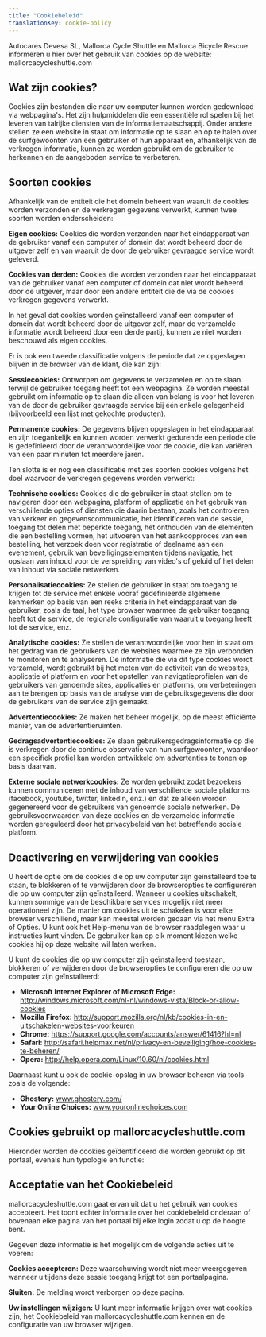 ```yaml
---
title: "Cookiebeleid"
translationKey: cookie-policy
---
```


Autocares Devesa SL, Mallorca Cycle Shuttle en Mallorca Bicycle Rescue informeren u hier over het gebruik van cookies op de website: mallorcacycleshuttle.com

## Wat zijn cookies?

Cookies zijn bestanden die naar uw computer kunnen worden gedownload via webpagina's. Het zijn hulpmiddelen die een essentiële rol spelen bij het leveren van talrijke diensten van de informatiemaatschappij. Onder andere stellen ze een website in staat om informatie op te slaan en op te halen over de surfgewoonten van een gebruiker of hun apparaat en, afhankelijk van de verkregen informatie, kunnen ze worden gebruikt om de gebruiker te herkennen en de aangeboden service te verbeteren.

## Soorten cookies

Afhankelijk van de entiteit die het domein beheert van waaruit de cookies worden verzonden en de verkregen gegevens verwerkt, kunnen twee soorten worden onderscheiden:

**Eigen cookies:** Cookies die worden verzonden naar het eindapparaat van de gebruiker vanaf een computer of domein dat wordt beheerd door de uitgever zelf en van waaruit de door de gebruiker gevraagde service wordt geleverd.

**Cookies van derden:** Cookies die worden verzonden naar het eindapparaat van de gebruiker vanaf een computer of domein dat niet wordt beheerd door de uitgever, maar door een andere entiteit die de via de cookies verkregen gegevens verwerkt.

In het geval dat cookies worden geïnstalleerd vanaf een computer of domein dat wordt beheerd door de uitgever zelf, maar de verzamelde informatie wordt beheerd door een derde partij, kunnen ze niet worden beschouwd als eigen cookies.

Er is ook een tweede classificatie volgens de periode dat ze opgeslagen blijven in de browser van de klant, die kan zijn:

**Sessiecookies:** Ontworpen om gegevens te verzamelen en op te slaan terwijl de gebruiker toegang heeft tot een webpagina. Ze worden meestal gebruikt om informatie op te slaan die alleen van belang is voor het leveren van de door de gebruiker gevraagde service bij één enkele gelegenheid (bijvoorbeeld een lijst met gekochte producten).

**Permanente cookies:** De gegevens blijven opgeslagen in het eindapparaat en zijn toegankelijk en kunnen worden verwerkt gedurende een periode die is gedefinieerd door de verantwoordelijke voor de cookie, die kan variëren van een paar minuten tot meerdere jaren.

Ten slotte is er nog een classificatie met zes soorten cookies volgens het doel waarvoor de verkregen gegevens worden verwerkt:

**Technische cookies:** Cookies die de gebruiker in staat stellen om te navigeren door een webpagina, platform of applicatie en het gebruik van verschillende opties of diensten die daarin bestaan, zoals het controleren van verkeer en gegevenscommunicatie, het identificeren van de sessie, toegang tot delen met beperkte toegang, het onthouden van de elementen die een bestelling vormen, het uitvoeren van het aankoopproces van een bestelling, het verzoek doen voor registratie of deelname aan een evenement, gebruik van beveiligingselementen tijdens navigatie, het opslaan van inhoud voor de verspreiding van video's of geluid of het delen van inhoud via sociale netwerken.

**Personalisatiecookies:** Ze stellen de gebruiker in staat om toegang te krijgen tot de service met enkele vooraf gedefinieerde algemene kenmerken op basis van een reeks criteria in het eindapparaat van de gebruiker, zoals de taal, het type browser waarmee de gebruiker toegang heeft tot de service, de regionale configuratie van waaruit u toegang heeft tot de service, enz.

**Analytische cookies:** Ze stellen de verantwoordelijke voor hen in staat om het gedrag van de gebruikers van de websites waarmee ze zijn verbonden te monitoren en te analyseren. De informatie die via dit type cookies wordt verzameld, wordt gebruikt bij het meten van de activiteit van de websites, applicatie of platform en voor het opstellen van navigatieprofielen van de gebruikers van genoemde sites, applicaties en platforms, om verbeteringen aan te brengen op basis van de analyse van de gebruiksgegevens die door de gebruikers van de service zijn gemaakt.

**Advertentiecookies:** Ze maken het beheer mogelijk, op de meest efficiënte manier, van de advertentieruimten.

**Gedragsadvertentiecookies:** Ze slaan gebruikersgedragsinformatie op die is verkregen door de continue observatie van hun surfgewoonten, waardoor een specifiek profiel kan worden ontwikkeld om advertenties te tonen op basis daarvan.

**Externe sociale netwerkcookies:** Ze worden gebruikt zodat bezoekers kunnen communiceren met de inhoud van verschillende sociale platforms (facebook, youtube, twitter, linkedIn, enz.) en dat ze alleen worden gegenereerd voor de gebruikers van genoemde sociale netwerken. De gebruiksvoorwaarden van deze cookies en de verzamelde informatie worden gereguleerd door het privacybeleid van het betreffende sociale platform.

## Deactivering en verwijdering van cookies

U heeft de optie om de cookies die op uw computer zijn geïnstalleerd toe te staan, te blokkeren of te verwijderen door de browseropties te configureren die op uw computer zijn geïnstalleerd. Wanneer u cookies uitschakelt, kunnen sommige van de beschikbare services mogelijk niet meer operationeel zijn. De manier om cookies uit te schakelen is voor elke browser verschillend, maar kan meestal worden gedaan via het menu Extra of Opties. U kunt ook het Help-menu van de browser raadplegen waar u instructies kunt vinden. De gebruiker kan op elk moment kiezen welke cookies hij op deze website wil laten werken.

U kunt de cookies die op uw computer zijn geïnstalleerd toestaan, blokkeren of verwijderen door de browseropties te configureren die op uw computer zijn geïnstalleerd:

- **Microsoft Internet Explorer of Microsoft Edge:** http://windows.microsoft.com/nl-nl/windows-vista/Block-or-allow-cookies
- **Mozilla Firefox:** http://support.mozilla.org/nl/kb/cookies-in-en-uitschakelen-websites-voorkeuren
- **Chrome:** https://support.google.com/accounts/answer/61416?hl=nl
- **Safari:** http://safari.helpmax.net/nl/privacy-en-beveiliging/hoe-cookies-te-beheren/
- **Opera:** http://help.opera.com/Linux/10.60/nl/cookies.html

Daarnaast kunt u ook de cookie-opslag in uw browser beheren via tools zoals de volgende:

- **Ghostery:** www.ghostery.com/
- **Your Online Choices:** www.youronlinechoices.com

## Cookies gebruikt op mallorcacycleshuttle.com

Hieronder worden de cookies geïdentificeerd die worden gebruikt op dit portaal, evenals hun typologie en functie:

## Acceptatie van het Cookiebeleid

mallorcacycleshuttle.com gaat ervan uit dat u het gebruik van cookies accepteert. Het toont echter informatie over het cookiebeleid onderaan of bovenaan elke pagina van het portaal bij elke login zodat u op de hoogte bent.

Gegeven deze informatie is het mogelijk om de volgende acties uit te voeren:

**Cookies accepteren:** Deze waarschuwing wordt niet meer weergegeven wanneer u tijdens deze sessie toegang krijgt tot een portaalpagina.

**Sluiten:** De melding wordt verborgen op deze pagina.

**Uw instellingen wijzigen:** U kunt meer informatie krijgen over wat cookies zijn, het Cookiebeleid van mallorcacycleshuttle.com kennen en de configuratie van uw browser wijzigen.
